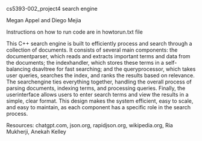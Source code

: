 cs5393-002_project4 search engine

Megan Appel and Diego Mejia

Instructions on how to run code are in howtorun.txt file

This C++ search engine is built to efficiently process and search through a collection of documents. It consists of several main components: the documentparser, which reads and extracts important terms and data from the documents; the indexhandler, which stores these terms in a self-balancing dsavltree for fast searching; and the queryprocessor, which takes user queries, searches the index, and ranks the results based on relevance. The searchengine ties everything together, handling the overall process of parsing documents, indexing terms, and processing queries. Finally, the userinterface allows users to enter search terms and view the results in a simple, clear format. This design makes the system efficient, easy to scale, and easy to maintain, as each component has a specific role in the search process.

Resources: chatgpt.com, json.org, rapidjson.org, wikipedia.org, Ria Mukherji, Anekah Kelley
